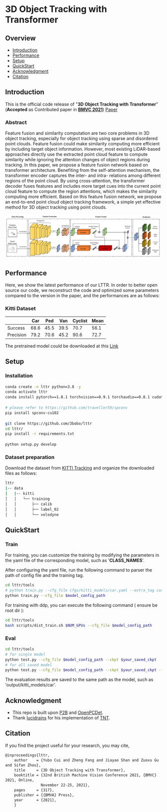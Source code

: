 # 3D Object Tracking with Transformer
## Overview

- [Introduction](#introduction)
- [Performance](#performance)
- [Setup](#setup)
- [QuickStart](#quickstart)
- [Acknowledgment](#acknowledgment)
- [Citation](#citation)

## Introduction

This is the official code release of "**3D Object Tracking with Transformer**"(**Accepted** as Contributed paper in **[BMVC 2021](https://www.bmvc2021-virtualconference.com/)**) [Paper](https://www.bmvc2021-virtualconference.com/assets/papers/1445.pdf)

### Abstract
Feature fusion and similarity computation are two core problems in 3D object tracking, especially for object tracking using sparse and disordered point clouds. Feature fusion could make similarity computing more efficient by including target object information. However, most existing LiDAR-based approaches directly use the extracted point cloud feature to compute similarity while ignoring the attention changes of object regions during tracking. In this paper, we propose a feature fusion network based on transformer architecture. Benefiting from the self-attention mechanism, the transformer encoder captures the inter- and intra- relations among different regions of the point cloud. By using cross-attention, the transformer decoder fuses features and includes more target cues into the current point cloud feature to compute the region attentions, which makes the similarity computing more efficient. Based on this feature fusion network, we propose an end-to-end point cloud object tracking framework, a simple yet effective method for 3D object tracking using point clouds.

<img src="docs/lttr_overall.png" alt="main-pipeline"  />

## Performance

Here, we show the latest performance of our LTTR. In order to better open source our code, we reconstruct the code and optimized some parameters compared to the version in the paper, and the performances are as follows:

### Kitti Dataset

|           | Car  | Ped  | Van  | Cyclist  | Mean  |
| --------- | ---- | ---- | ---- | -------- | ----- |
| Success   | 68.6 | 45.5 | 39.5 | 70.7     | 56.1  |
| Precision | 79.2 | 70.6 | 45.2 | 90.6     | 72.7  |

The pretrained model could be downloaded at this [Link](https://drive.google.com/drive/folders/1eQN0V3I87VOUkAS5TB373ywTXZH00ALl?usp=sharing)
## Setup

### Installation

   ```bash
   conda create -n lttr python=3.8 -y
   conda activate lttr
   conda install pytorch==1.8.1 torchvision==0.9.1 torchaudio==0.8.1 cudatoolkit=10.2 -c pytorch
   
   # please refer to https://github.com/traveller59/spconv
   pip install spconv-cu102

   git clone https://github.com/3bobo/lttr
   cd lttr/
   pip install -r requirements.txt

   python setup.py develop
   ```

### Dataset preparation

   Download the dataset from [KITTI Tracking](http://www.cvlibs.net/datasets/kitti/eval_tracking.php) and organize the downloaded files as follows:

   ```bash
   lttr                                           
   |-- data                                     
   |   |-- kitti                                                                          
   │   │   └── training
   │   │       ├── calib
   │   │       ├── label_02
   │   │       └── velodyne
   
   ```

## QuickStart

### Train

For training, you can customize the training by modifying the parameters in the yaml file of the corresponding model, such as '**CLASS_NAMES**'.

After configuring the yaml file, run the following command to parser the path of config file and the training tag.

```bash
cd lttr/tools
# python train.py --cfg_file cfgs/kitti_models/car.yaml --extra_tag car
python train.py --cfg_file $model_config_path
```

For training with ddp, you can execute the following command ( ensure be root dir ):

```bash
cd lttr/tools
bash scripts/dist_train.sh $NUM_GPUs --cfg_file $model_config_path
```

### Eval

```bash
cd lttr/tools
# for single model
python test.py --cfg_file $model_config_path --ckpt $your_saved_ckpt
# for all saved model
python test.py --cfg_file $model_config_path --ckpt $your_saved_ckpt --eval_all
```

The evaluation results are saved to the same path as the model, such as 'output/kitti_models/car'.

## Acknowledgment

- This repo is built upon [P2B](https://github.com/HaozheQi/P2B) and [OpenPCDet](https://github.com/open-mmlab/OpenPCDet). 
- Thank [lucidrains](https://github.com/lucidrains) for his implementation of [TNT](https://github.com/lucidrains/transformer-in-transformer). 
## Citation

If you find the project useful for your research, you may cite,

```
@inproceedings{lttr,
    author    = {Yubo Cui and Zheng Fang and Jiayao Shan and Zuoxu Gu and Sifan Zhou},
    title     = {3D Object Tracking with Transformer},
    booktitle = {32nd British Machine Vision Conference 2021, {BMVC} 2021, Online,
                November 22-25, 2021},
    pages     = {317},
    publisher = {{BMVA} Press},
    year      = {2021},
    }
```
